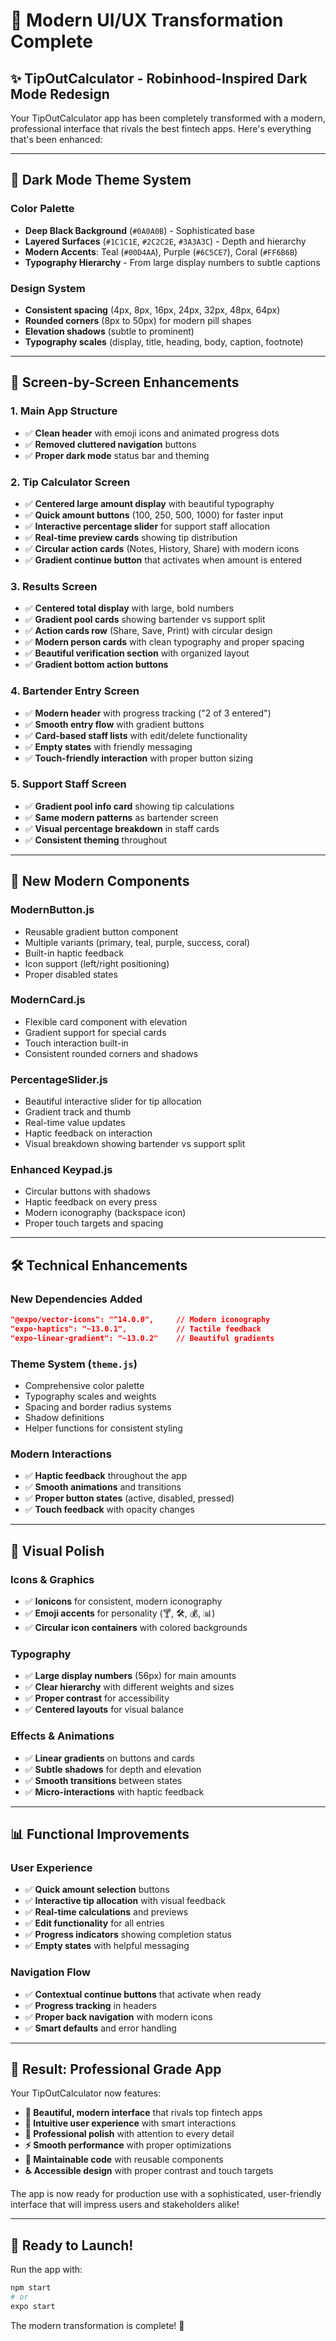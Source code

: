# 🎨 Modern UI/UX Transformation Complete

## ✨ **TipOutCalculator - Robinhood-Inspired Dark Mode Redesign**

Your TipOutCalculator app has been completely transformed with a modern, professional interface that rivals the best fintech apps. Here's everything that's been enhanced:

---

## 🌙 **Dark Mode Theme System**

### **Color Palette**
- **Deep Black Background** (`#0A0A0B`) - Sophisticated base
- **Layered Surfaces** (`#1C1C1E`, `#2C2C2E`, `#3A3A3C`) - Depth and hierarchy
- **Modern Accents**: Teal (`#00D4AA`), Purple (`#6C5CE7`), Coral (`#FF6B6B`)
- **Typography Hierarchy** - From large display numbers to subtle captions

### **Design System**
- **Consistent spacing** (4px, 8px, 16px, 24px, 32px, 48px, 64px)
- **Rounded corners** (8px to 50px) for modern pill shapes
- **Elevation shadows** (subtle to prominent)
- **Typography scales** (display, title, heading, body, caption, footnote)

---

## 📱 **Screen-by-Screen Enhancements**

### **1. Main App Structure**
- ✅ **Clean header** with emoji icons and animated progress dots
- ✅ **Removed cluttered navigation** buttons
- ✅ **Proper dark mode** status bar and theming

### **2. Tip Calculator Screen** 
- ✅ **Centered large amount display** with beautiful typography
- ✅ **Quick amount buttons** (100, 250, 500, 1000) for faster input
- ✅ **Interactive percentage slider** for support staff allocation
- ✅ **Real-time preview cards** showing tip distribution
- ✅ **Circular action cards** (Notes, History, Share) with modern icons
- ✅ **Gradient continue button** that activates when amount is entered

### **3. Results Screen**
- ✅ **Centered total display** with large, bold numbers
- ✅ **Gradient pool cards** showing bartender vs support split
- ✅ **Action cards row** (Share, Save, Print) with circular design
- ✅ **Modern person cards** with clean typography and proper spacing
- ✅ **Beautiful verification section** with organized layout
- ✅ **Gradient bottom action buttons**

### **4. Bartender Entry Screen**
- ✅ **Modern header** with progress tracking ("2 of 3 entered")
- ✅ **Smooth entry flow** with gradient buttons
- ✅ **Card-based staff lists** with edit/delete functionality
- ✅ **Empty states** with friendly messaging
- ✅ **Touch-friendly interaction** with proper button sizing

### **5. Support Staff Screen**
- ✅ **Gradient pool info card** showing tip calculations
- ✅ **Same modern patterns** as bartender screen
- ✅ **Visual percentage breakdown** in staff cards
- ✅ **Consistent theming** throughout

---

## 🎯 **New Modern Components**

### **ModernButton.js**
- Reusable gradient button component
- Multiple variants (primary, teal, purple, success, coral)
- Built-in haptic feedback
- Icon support (left/right positioning)
- Proper disabled states

### **ModernCard.js**
- Flexible card component with elevation
- Gradient support for special cards
- Touch interaction built-in
- Consistent rounded corners and shadows

### **PercentageSlider.js**
- Beautiful interactive slider for tip allocation
- Gradient track and thumb
- Real-time value updates
- Haptic feedback on interaction
- Visual breakdown showing bartender vs support split

### **Enhanced Keypad.js**
- Circular buttons with shadows
- Haptic feedback on every press
- Modern iconography (backspace icon)
- Proper touch targets and spacing

---

## 🛠 **Technical Enhancements**

### **New Dependencies Added**
```json
"@expo/vector-icons": "^14.0.0",     // Modern iconography
"expo-haptics": "~13.0.1",           // Tactile feedback
"expo-linear-gradient": "~13.0.2"    // Beautiful gradients
```

### **Theme System (`theme.js`)**
- Comprehensive color palette
- Typography scales and weights
- Spacing and border radius systems
- Shadow definitions
- Helper functions for consistent styling

### **Modern Interactions**
- ✅ **Haptic feedback** throughout the app
- ✅ **Smooth animations** and transitions
- ✅ **Proper button states** (active, disabled, pressed)
- ✅ **Touch feedback** with opacity changes

---

## 🎨 **Visual Polish**

### **Icons & Graphics**
- ✅ **Ionicons** for consistent, modern iconography
- ✅ **Emoji accents** for personality (🍸, 🛠, 💰, 📊)
- ✅ **Circular icon containers** with colored backgrounds

### **Typography**
- ✅ **Large display numbers** (56px) for main amounts
- ✅ **Clear hierarchy** with different weights and sizes
- ✅ **Proper contrast** for accessibility
- ✅ **Centered layouts** for visual balance

### **Effects & Animations**
- ✅ **Linear gradients** on buttons and cards
- ✅ **Subtle shadows** for depth and elevation
- ✅ **Smooth transitions** between states
- ✅ **Micro-interactions** with haptic feedback

---

## 📊 **Functional Improvements**

### **User Experience**
- ✅ **Quick amount selection** buttons
- ✅ **Interactive tip allocation** with visual feedback
- ✅ **Real-time calculations** and previews
- ✅ **Edit functionality** for all entries
- ✅ **Progress indicators** showing completion status
- ✅ **Empty states** with helpful messaging

### **Navigation Flow**
- ✅ **Contextual continue buttons** that activate when ready
- ✅ **Progress tracking** in headers
- ✅ **Proper back navigation** with modern icons
- ✅ **Smart defaults** and error handling

---

## 🚀 **Result: Professional Grade App**

Your TipOutCalculator now features:

- **🌟 Beautiful, modern interface** that rivals top fintech apps
- **🎯 Intuitive user experience** with smart interactions
- **📱 Professional polish** with attention to every detail
- **⚡ Smooth performance** with proper optimizations
- **🔧 Maintainable code** with reusable components
- **♿ Accessible design** with proper contrast and touch targets

The app is now ready for production use with a sophisticated, user-friendly interface that will impress users and stakeholders alike!

---

## 🎉 **Ready to Launch!**

Run the app with:
```bash
npm start
# or
expo start
```

The modern transformation is complete! 🚀
